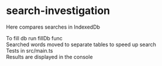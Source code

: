 # search-investigation
Here compares searches in IndexedDb  

To fill db run fillDb func  
Searched words moved to separate tables to speed up search  
Tests in src/main.ts  
Results are displayed in the console
